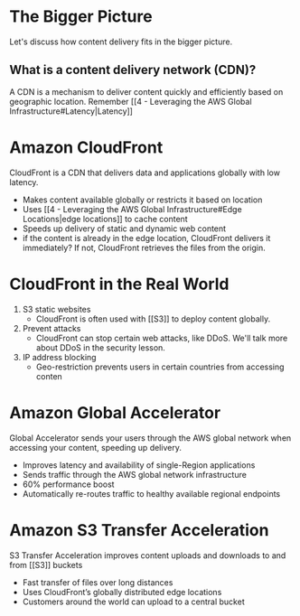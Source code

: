 # The Bigger Picture
Let's discuss how content delivery fits in the bigger picture.

## What is a content delivery network (CDN)?
A CDN is a mechanism to deliver content quickly and efficiently based on geographic location.
Remember [[4 - Leveraging the AWS Global Infrastructure#Latency|Latency]]

# Amazon CloudFront
CloudFront is a CDN that delivers data and applications globally with low latency.
- Makes content available globally or restricts it based on location
- Uses [[4 - Leveraging the AWS Global Infrastructure#Edge Locations|edge locations]] to cache content
- Speeds up delivery of static and dynamic web content
- if the content is already in the edge location, CloudFront delivers it immediately? If not, CloudFront retrieves the files from the origin.

# CloudFront in the Real World
1. S3 static websites
	 - CloudFront is often used with [[S3]] to deploy content globally.
2. Prevent attacks
	- CloudFront can stop certain web attacks, like DDoS. We'll talk more about DDoS in the security lesson.
3. IP address blocking
	- Geo-restriction prevents users in certain countries from accessing conten

# Amazon Global Accelerator
Global Accelerator sends your users through the AWS global network when accessing your content, speeding up delivery.
- Improves latency and availability of single-Region applications
- Sends traffic through the AWS global network infrastructure
- 60% performance boost
- Automatically re-routes traffic to healthy available regional endpoints

# Amazon S3 Transfer Acceleration
S3 Transfer Acceleration improves content uploads and downloads to and from [[S3]] buckets
- Fast transfer of files over long distances
- Uses CloudFront’s globally distributed edge locations
- Customers around the world can upload to a central bucket
